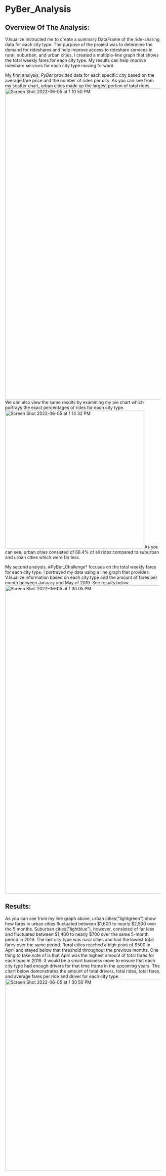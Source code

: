 # PyBer_Analysis
## Overview Of The Analysis:
V.Isualize instructed me to create a summary DataFrame of the ride-sharing data for each city type. The purpose of the project was to determine the demand for rideshares and help improve access to rideshare services in rural, suburban, and urban cities. I created a multiple-line graph that shows the total weekly fares for each city type. My results can help improve rideshare services for each city type moving forward. 

My first analysis, *PyBer* provided data for each specific city based on the average fare price and the number of rides per city. As you can see from my scatter chart, urban cities made up the largest portion of total rides. 
<img width="1006" alt="Screen Shot 2022-06-05 at 1 10 50 PM" src="https://user-images.githubusercontent.com/104043438/172066644-2ff0fd1d-eb57-484a-83ec-3bee9d4b7e80.png">
We can also view the same results by examining my pie chart which portrays the exact percentages of rides for each city type. 
<img width="447" alt="Screen Shot 2022-06-05 at 1 14 32 PM" src="https://user-images.githubusercontent.com/104043438/172066848-e5e24e22-93e8-4a00-a922-6f37e0377880.png">
As you can see, urban cities consisted of 68.4% of all rides compared to suburban and urban cities which were far less. 

My second analysis, #PyBer_Challenge* focuses on the total weekly fares for each city type. I portrayed my data using a line graph that provides V.Isualize information based on each city type and the amount of fares per month between January and May of 2019. See results below.
<img width="996" alt="Screen Shot 2022-06-05 at 1 20 05 PM" src="https://user-images.githubusercontent.com/104043438/172067033-c0b2339c-da15-4453-85e2-37849e11e516.png">

## Results:
As you can see from my line graph above, urban cities("lightgreen") show how fares in urban cities fluctuated between $1,600 to nearly $2,500 over the 5 months. Suburban cities("lightblue"), however, consisted of far less and fluctuated between $1,400 to nearly $700 over the same 5-month period in 2019. The last city type was rural cities and had the lowest total fares over the same period. Rural cities reached a high point of $500 in April and stayed below that threshold throughout the previous months. One thing to take note of is that April was the highest amount of total fares for each type in 2019. It would be a smart business move to ensure that each city type had enough drivers for that time frame in the upcoming years. 
The chart below demonstrates the amount of total drivers, total rides, total fares, and average fares per ride and driver for each city type. 
<img width="620" alt="Screen Shot 2022-06-05 at 1 30 50 PM" src="https://user-images.githubusercontent.com/104043438/172067367-3b324b86-5fef-4828-9466-4f339cfce1b1.png">

